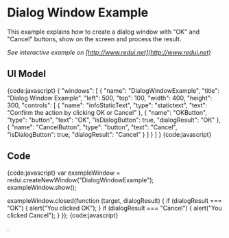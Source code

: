 # Dialog Window Example

This example explains how to create a dialog window with "OK" and "Cancel" buttons, show on the screen and process the result.

_See interactive example on [http://www.redui.net](http://www.redui.net)_

## UI Model

{code:javascript}
{
    "windows": [
        {
            "name": "DialogWindowExample",
            "title": "Dialog Window Example",
            "left": 500,
            "top": 100,
            "width": 400,
            "height": 300,
            "controls": [
                {
                    "name": "infoStaticText",
                    "type": "statictext",
                    "text": "Confirm the action by clicking OK or Cancel"
                },
                {
                    "name": "OKButton",
                    "type": "button",
                    "text": "OK",
                    "isDialogButton": true,
                    "dialogResult": "OK"
                },
                {
                    "name": "CancelButton",
                    "type": "button",
                    "text": "Cancel",
                    "isDialogButton": true,
                    "dialogResult": "Cancel"
                }
            ]
        }
    ]
}
{code:javascript}

## Code

{code:javascript}
var exampleWindow = redui.createNewWindow("DialogWindowExample");
exampleWindow.show();

exampleWindow.closed(function (target, dialogResult) {
	if (dialogResult === "OK") {
		alert("You clicked OK");
	}
	if (dialogResult === "Cancel") {
		alert("You clicked Cancel");
	}
});
{code:javascript}


.
